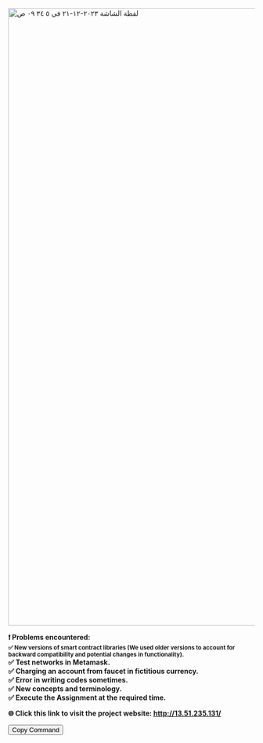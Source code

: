 <img width="1258" alt="‏لقطة الشاشة ٢٠٢٣-١٢-٢١ في ٥ ٣٤ ٠٩ ص" src="https://github.com/aziz-2000/blockchain/assets/105892837/41fbe060-3791-4d60-b63b-015e4f238c6b">

<strong> ❗️ Problems encountered:<strong><br>
<small>✅ New versions of smart contract libraries (We used older versions to account for backward compatibility and potential changes in functionality).</small><br>
✅ Test networks in Metamask.<br>
✅ Charging an account from faucet in fictitious currency.<br>
✅ Error in writing codes sometimes.<br>
✅ New concepts and terminology. <br>
✅ Execute the Assignment at the required time.<br>


🌐 Click this link to visit the project website: http://13.51.235.131/


<button onclick="copyCommand()">Copy Command</button>

 <script>
        function copyCommand() {
            // Command to be copied
            var commandToCopy = "your command here";

            // Create a temporary textarea element
            var textarea = document.createElement('textarea');
            textarea.value = commandToCopy;
            document.body.appendChild(textarea);

            // Select and copy the text
            textarea.select();
            document.execCommand('copy');

            // Remove the textarea
            document.body.removeChild(textarea);

            // Optionally, provide feedback to the user
            alert('Command copied to clipboard: ' + commandToCopy);
        }
    </script>
